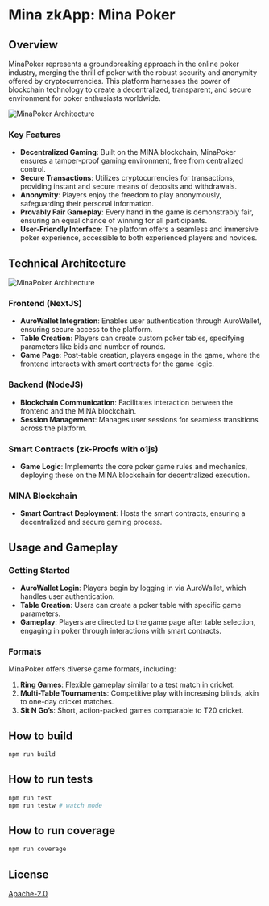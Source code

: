 # Mina zkApp: Mina Poker

## Overview

MinaPoker represents a groundbreaking approach in the online poker industry, merging the thrill of poker with the robust security and anonymity offered by cryptocurrencies. This platform harnesses the power of blockchain technology to create a decentralized, transparent, and secure environment for poker enthusiasts worldwide.

![MinaPoker Architecture](./mainpage.png)


### Key Features

- **Decentralized Gaming**: Built on the MINA blockchain, MinaPoker ensures a tamper-proof gaming environment, free from centralized control.
- **Secure Transactions**: Utilizes cryptocurrencies for transactions, providing instant and secure means of deposits and withdrawals.
- **Anonymity**: Players enjoy the freedom to play anonymously, safeguarding their personal information.
- **Provably Fair Gameplay**: Every hand in the game is demonstrably fair, ensuring an equal chance of winning for all participants.
- **User-Friendly Interface**: The platform offers a seamless and immersive poker experience, accessible to both experienced players and novices.

## Technical Architecture
![MinaPoker Architecture](MINA%20Poker.png)

### Frontend (NextJS)
- **AuroWallet Integration**: Enables user authentication through AuroWallet, ensuring secure access to the platform.
- **Table Creation**: Players can create custom poker tables, specifying parameters like bids and number of rounds.
- **Game Page**: Post-table creation, players engage in the game, where the frontend interacts with smart contracts for the game logic.

### Backend (NodeJS)
- **Blockchain Communication**: Facilitates interaction between the frontend and the MINA blockchain.
- **Session Management**: Manages user sessions for seamless transitions across the platform.

### Smart Contracts (zk-Proofs with o1js)
- **Game Logic**: Implements the core poker game rules and mechanics, deploying these on the MINA blockchain for decentralized execution.

### MINA Blockchain
- **Smart Contract Deployment**: Hosts the smart contracts, ensuring a decentralized and secure gaming process.

## Usage and Gameplay

### Getting Started
- **AuroWallet Login**: Players begin by logging in via AuroWallet, which handles user authentication.
- **Table Creation**: Users can create a poker table with specific game parameters.
- **Gameplay**: Players are directed to the game page after table selection, engaging in poker through interactions with smart contracts.

### Formats
MinaPoker offers diverse game formats, including:
1. **Ring Games**: Flexible gameplay similar to a test match in cricket.
2. **Multi-Table Tournaments**: Competitive play with increasing blinds, akin to one-day cricket matches.
3. **Sit N Go’s**: Short, action-packed games comparable to T20 cricket.


## How to build

```sh
npm run build
```

## How to run tests

```sh
npm run test
npm run testw # watch mode
```

## How to run coverage

```sh
npm run coverage
```

## License

[Apache-2.0](LICENSE)
